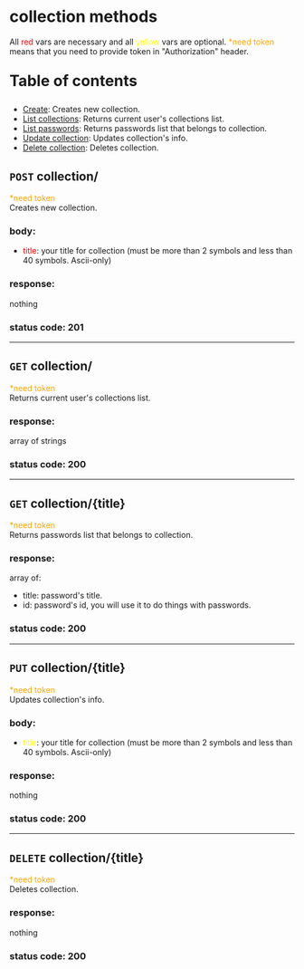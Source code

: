 # collection methods
All <span style="color:red">red</span> vars are necessary and all <span style="color:yellow">yellow</span> vars are optional. <span style="color:orange">*need token</span> means that you need to provide token in "Authorization" header.

<p style="font-size: 20pt"><b>Table of contents</b></p>

- [Create](#create): Creates new collection.
- [List collections](#read): Returns current user's collections list.
- [List passwords](#fetch): Returns passwords list that belongs to collection.
- [Update collection](#update): Updates collection's info.
- [Delete collection](#delete): Deletes collection.


## <a name="create"></a> `POST` collection/
<span style="color:orange">*need token</span><br/>
Creates new collection.
### body:
- <span style="color:red">title</span>: your title for collection (must be more than 2 symbols and less than 40 symbols. Ascii-only)

### response:
nothing

### status code: 201
---

## <a name="read"></a> `GET` collection/
<span style="color:orange">*need token</span><br/>
Returns current user's collections list.

### response:
array of strings

### status code: 200
---

## <a name="fetch"></a> `GET` collection/{title}
<span style="color:orange">*need token</span><br/>
Returns passwords list that belongs to collection.

### response:
array of:
- title: password's title.
- id: password's id, you will use it to do things with passwords.

### status code: 200
---

## <a name="update"></a>`PUT` collection/{title}
<span style="color:orange">*need token</span><br/>
Updates collection's info.
### body:
- <span style="color:yellow">title</span>: your title for collection (must be more than 2 symbols and less than 40 symbols. Ascii-only)

### response:
nothing

### status code: 200
---

## <a name="delete"></a> `DELETE` collection/{title}
<span style="color:orange">*need token</span><br/>
Deletes collection.

### response:
nothing

### status code: 200
